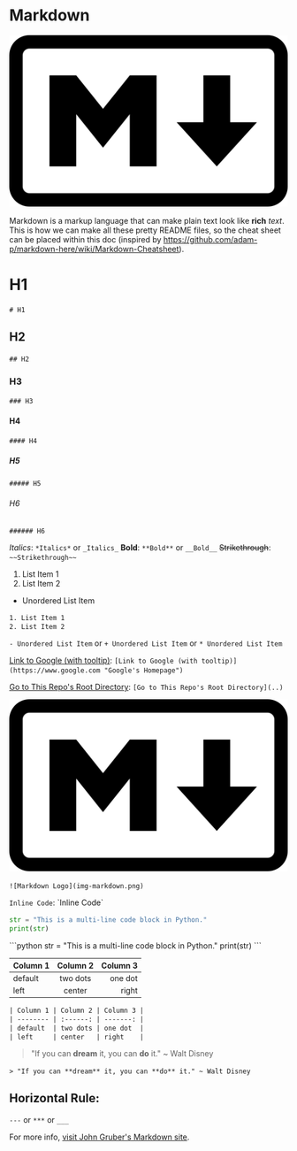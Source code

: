 # Markdown
![Markdown Logo](img-markdown.png)

Markdown is a markup language that can make plain text look like **rich** _text_. This is how we can make all these pretty README files, so the cheat sheet can be placed within this doc (inspired by https://github.com/adam-p/markdown-here/wiki/Markdown-Cheatsheet).

# H1
`# H1`

## H2
`## H2`

### H3
`### H3`

#### H4
`#### H4`

##### H5
`##### H5`

###### H6
`###### H6`

*Italics*: `*Italics*` or `_Italics_`
**Bold**: `**Bold**` or `__Bold__`
~~Strikethrough~~: `~~Strikethrough~~`

1. List Item 1
2. List Item 2
- Unordered List Item
```
1. List Item 1
2. List Item 2
```
`- Unordered List Item` or `+ Unordered List Item` or `* Unordered List Item`


[Link to Google (with tooltip)](https://www.google.com "Google's Homepage"): `[Link to Google (with tooltip)](https://www.google.com "Google's Homepage")`

[Go to This Repo's Root Directory](..): `[Go to This Repo's Root Directory](..)`

![Markdown Logo](img-markdown.png)

`![Markdown Logo](img-markdown.png)`

`Inline Code`: \`Inline Code\`
```python
str = "This is a multi-line code block in Python."
print(str)
```
\`\`\`python
str = "This is a multi-line code block in Python."
print(str)
\`\`\`

| Column 1 | Column 2 | Column 3 |
| -------- | :------: | -------: |
| default  | two dots | one dot  |
| left     | center   | right    |
```
| Column 1 | Column 2 | Column 3 |
| -------- | :------: | -------: |
| default  | two dots | one dot  |
| left     | center   | right    |
```

> "If you can **dream** it, you can **do** it." ~ Walt Disney

`> "If you can **dream** it, you can **do** it." ~ Walt Disney`

Horizontal Rule:
---
`---` or `***` or `___`

For more info, [visit John Gruber's Markdown site](https://daringfireball.net/projects/markdown/).
